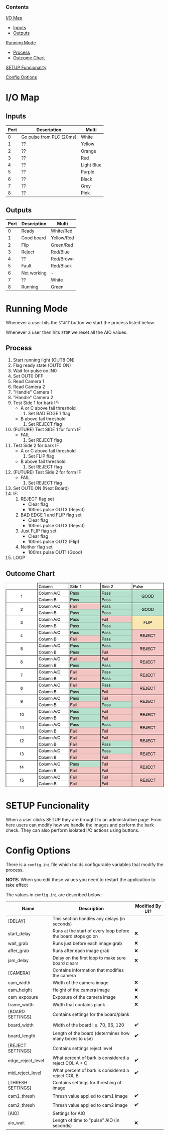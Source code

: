 ### Contents

[I/O Map](https://github.com/philLITERALLY/Pallet-Project#IO-Map)
* [Inputs](https://github.com/philLITERALLY/Pallet-Project#Inputs)
* [Outputs](https://github.com/philLITERALLY/Pallet-Project#Outputs)

[Running Mode](https://github.com/philLITERALLY/Pallet-Project#running-mode)
* [Process](https://github.com/philLITERALLY/Pallet-Project#process)
* [Outcome Chart](https://github.com/philLITERALLY/Pallet-Project#outcome-chart)

[SETUP Funcionality](https://github.com/philLITERALLY/Pallet-Project#setup-funcionality)

[Config Options](https://github.com/philLITERALLY/Pallet-Project#config-options)

# I/O Map

## Inputs

| Port | Description | Multi |
| -- | -- | -- |
| 0 | Go pulse from PLC (20ms) | White |
| 1 | ?? | Yellow |
| 2 | ?? | Orange |
| 3 | ?? | Red |
| 4 | ?? | Light Blue |
| 5 | ?? | Purple |
| 6 | ?? | Black |
| 7 | ?? | Grey |
| 8 | ?? | Pink |

## Outputs

| Port | Description | Multi |
| -- | -- | -- |
| 0 | Ready | White/Red |
| 1 | Good board | Yellow/Red |
| 2 | Flip | Green/Red |
| 3 | Reject | Red/Blue |
| 4 | ?? | Red/Brown |
| 5 | Fault | Red/Black |
| 6 | Not working | - |
| 7 | ?? | White |
| 8 | Running | Green |

# Running Mode

Whenever a user hits the `START` button we start the process listed below.

Whenever a user then hits `STOP` we reset all the AIO values.

## Process

1. Start running light (OUT8 ON)
2. Flag ready state (OUT0 ON)
3. Wait for pulse on IN0
4. Set OUT0 OFF
5. Read Camera 1
6. Read Camera 2
7. "Handle" Camera 1
8. "Handle" Camera 2
9. Test Side 1 for bark IF:
    - A or C above fail threshold
        1. Set BAD EDGE 1 flag
    - B above fail threshold
        1. Set REJECT flag
10. (FUTURE) Test SIDE 1 for form IF
    - FAIL
        1. Set REJECT flag
11. Test Side 2 for bark IF
    - A or C above fail threshold
        1. Set FLIP flag
    - B above fail threshold
        1. Set REJECT flag
12. (FUTURE) Test Side 2 for form IF
    - FAIL
        1. Set REJECT flag
13. Set OUT0 ON (Next Board)
14. IF:
    1. REJECT flag set
        - Clear flag
        - 100ms pulse OUT3 (Reject)
    2. BAD EDGE 1 and FLIP flag set
        - Clear flag
        - 100ms pulse OUT3 (Reject)
    3. Just FLIP flag set
        - Clear flag
        - 100ms pulse OUT2 (Flip)
    4. Neither flag set
        - 100ms pulse OUT1 (Good)
15. LOOP

## Outcome Chart

![Outcome Chart](/assets/Outcomes.png)

# SETUP Funcionality

When a user clicks SETUP they are brought to an adminstrative page. From here users can modify how we handle the images and perform the bark check. They can also perform isolated I/O actions using buttons.

# Config Options

There is a `config.ini` file which holds configurable variables that modify the process.

**NOTE:** When you edit these values you need to restart the application to take effect

The values in `config.ini` are described below:

| Name | Description | Modified By UI? |
| ------------- | ------------- | ------------- |
| [DELAY] | This section handles any delays (in seconds) | |
| start_delay | Runs at the start of every loop before the board stops go on | :x: |
| wait_grab | Runs just before each image grab | :x: |
| after_grab | Runs after each image grab | :x: |
| jam_delay | Delay on the first loop to make sure board clears | :x: |
| [CAMERA] | Contains information that modifies the camera | |
| cam_width | Width of the camera image | :x: |
| cam_height | Height of the camera image | :x: |
| cam_exposure | Exposure of the camera image | :x: |
| frame_width | Width that contains plank | :x: |
| [BOARD SETTINGS] | Contains settings for the board/plank | |
| board_width | Width of the board i.e. 70, 96, 120 | :heavy_check_mark: |
| board_length | Length of the board (determines how many boxes to use) | :heavy_check_mark: |
| [REJECT SETTINGS] | Contains settings reject level | |
| edge_reject_level | What percent of bark is considered a reject COL A + C | :heavy_check_mark: |
| mid_reject_level | What percent of bark is considered a reject COL B | :heavy_check_mark: |
| [THRESH SETTINGS] | Contains settings for threshing of image | |
| cam1_thresh | Thresh value applied to cam1 image | :heavy_check_mark: |
| cam2_thresh | Thresh value applied to cam2 image | :heavy_check_mark: |
| [AIO] | Settings for AIO | |
| aio_wait | Length of time to "pulse" AIO (in seconds) | :x: |